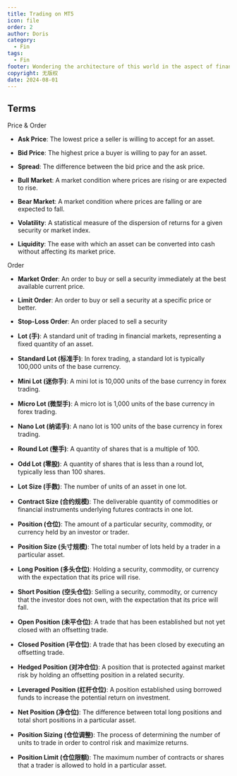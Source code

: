 ```yaml
---
title: Trading on MT5
icon: file
order: 2
author: Doris
category:
  - Fin
tags:
  - Fin
footer: Wondering the architecture of this world in the aspect of finance...
copyright: 无版权
date: 2024-08-01
---
```

## Terms

Price & Order
- **Ask Price**: The lowest price a seller is willing to accept for an asset.
    
- **Bid Price**: The highest price a buyer is willing to pay for an asset.
    
- **Spread**: The difference between the bid price and the ask price.
    
- **Bull Market**: A market condition where prices are rising or are expected to rise.
    
- **Bear Market**: A market condition where prices are falling or are expected to fall.
    
- **Volatility**: A statistical measure of the dispersion of returns for a given security or market index.
    
- **Liquidity**: The ease with which an asset can be converted into cash without affecting its market price.

Order
- **Market Order**: An order to buy or sell a security immediately at the best available current price.
    
- **Limit Order**: An order to buy or sell a security at a specific price or better.
    
- **Stop-Loss Order**: An order placed to sell a security
    
- **Lot (手)**: A standard unit of trading in financial markets, representing a fixed quantity of an asset.
    
- **Standard Lot (标准手)**: In forex trading, a standard lot is typically 100,000 units of the base currency.
    
- **Mini Lot (迷你手)**: A mini lot is 10,000 units of the base currency in forex trading.
    
- **Micro Lot (微型手)**: A micro lot is 1,000 units of the base currency in forex trading.
    
- **Nano Lot (纳诺手)**: A nano lot is 100 units of the base currency in forex trading.
    
- **Round Lot (整手)**: A quantity of shares that is a multiple of 100.
    
- **Odd Lot (零股)**: A quantity of shares that is less than a round lot, typically less than 100 shares.
    
- **Lot Size (手数)**: The number of units of an asset in one lot.
    
- **Contract Size (合约规模)**: The deliverable quantity of commodities or financial instruments underlying futures contracts in one lot.
    
- **Position (仓位)**: The amount of a particular security, commodity, or currency held by an investor or trader.
    
- **Position Size (头寸规模)**: The total number of lots held by a trader in a particular asset.
    
-  **Long Position (多头仓位)**: Holding a security, commodity, or currency with the expectation that its price will rise.
    
- **Short Position (空头仓位)**: Selling a security, commodity, or currency that the investor does not own, with the expectation that its price will fall.
    
- **Open Position (未平仓位)**: A trade that has been established but not yet closed with an offsetting trade.
    
- **Closed Position (平仓位)**: A trade that has been closed by executing an offsetting trade.
    
- **Hedged Position (对冲仓位)**: A position that is protected against market risk by holding an offsetting position in a related security.
    
- **Leveraged Position (杠杆仓位)**: A position established using borrowed funds to increase the potential return on investment.
    
- **Net Position (净仓位)**: The difference between total long positions and total short positions in a particular asset.
    
- **Position Sizing (仓位调整)**: The process of determining the number of units to trade in order to control risk and maximize returns.
    
- **Position Limit (仓位限额)**: The maximum number of contracts or shares that a trader is allowed to hold in a particular asset.